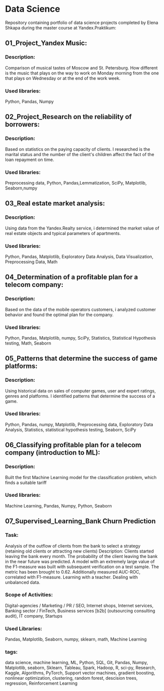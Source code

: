 # Data Science
Repository containing portfolio of data science projects completed by Elena Shkapa during the master course at Yandex.Praktikum:

## 01_Project_Yandex Music:
### Description: 
Comparison of musical tastes of Moscow and St. Petersburg. How different is the music that plays on the way to work on Monday morning from the one that plays on Wednesday or at the end of the work week.	
### Used libraries:
Python, Pandas, Numpy


## 02_Project_Research on the reliability of borrowers:
### Description: 
Based on statistics on the paying capacity of clients. I researched is the marital status and the number of the client's children affect the fact of the loan repayment on time.
### Used libraries:
Preprocessing data, Python, Pandas,Lemmatization, SciPy, Matplotlib, Seaborn,numpy


## 03_Real estate market analysis:
### Description: 
Using data from the Yandex.Realty service, i determined the market value of real estate objects and typical parameters of apartments.
### Used libraries:
Python, Pandas, Matplotlib, Exploratory Data Analysis, Data Visualization, Preprocessing Data, Math


## 04_Determination of a profitable plan for a telecom company:
### Description: 
Based on the data of the mobile operators customers, i analyzed customer behavior and found the optimal plan for the company.
### Used libraries:
Python, Pandas, Matplotlib, numpy, SciPy, Statistics, Statistical Hypothesis testing, Math, Seaborn


## 05_Patterns that determine the success of game platforms:
### Description: 
Using historical data on sales of computer games, user and expert ratings, genres and platforms. I identified patterns that determine the success of a game.
### Used libraries:
Python, Pandas, numpy, Matplotlib, Preprocessing data, Exploratory Data Analysis, Statistics, statistical hypothesis testing, Seaborn, SciPy


## 06_Classifying profitable plan for a telecom company (introduction to ML):
### Description: 
Built the first Machine Learning model for the classification problem, which finds a suitable tariff
### Used libraries:
Machine Learning, Pandas, Numpy, Python, Seaborn



## 07_Supervised_Learning_Bank Churn Prediction
### Task:
Analysis of the outflow of clients from the bank to select a strategy (retaining old clients or attracting new clients)
Description:
Clients started leaving the bank every month. The probability of the client leaving the bank in the near future was predicted. A model with an extremely large value of the F1-measure was built with subsequent verification on a test sample. The metric has been brought to 0.62. Additionally measured AUC-ROC, correlated with F1-measure. Learning with a teacher. Dealing with unbalanced data.
### Scope of Activities:
Digital-agencies / Marketing / PR / SEO, Internet shops, Internet services, Banking sector / FinTech, Business services [b2b] (outsourcing consulting audit), IT company, Startups
### Used Libraries:
Pandas, Matplotlib, Seaborn, numpy, sklearn, math, Machine Learning
### tags:
data science, machine learning, ML, Python, SQL, Git, Pandas, Numpy, Matplotlib, seaborn, Sklearn, Tableau, Spark, Hadoop, R, sci-py, Research, Kaggle, Algorithms, PyTorch, Support vector machines, gradient boosting, nonlinear optimization, clustering, random forest, descision trees, regression, Reinforcement Learning
